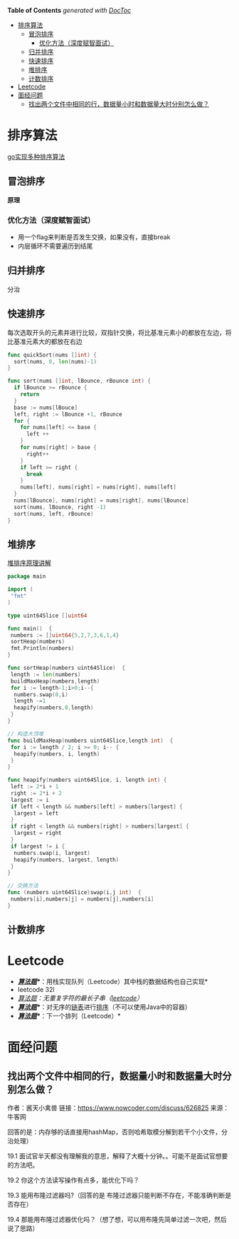 <!-- START doctoc generated TOC please keep comment here to allow auto update -->
<!-- DON'T EDIT THIS SECTION, INSTEAD RE-RUN doctoc TO UPDATE -->
**Table of Contents**  *generated with [DocToc](https://github.com/thlorenz/doctoc)*

- [排序算法](#%E6%8E%92%E5%BA%8F%E7%AE%97%E6%B3%95)
  - [冒泡排序](#%E5%86%92%E6%B3%A1%E6%8E%92%E5%BA%8F)
    - [优化方法（深度赋智面试）](#%E4%BC%98%E5%8C%96%E6%96%B9%E6%B3%95%E6%B7%B1%E5%BA%A6%E8%B5%8B%E6%99%BA%E9%9D%A2%E8%AF%95)
  - [归并排序](#%E5%BD%92%E5%B9%B6%E6%8E%92%E5%BA%8F)
  - [快速排序](#%E5%BF%AB%E9%80%9F%E6%8E%92%E5%BA%8F)
  - [堆排序](#%E5%A0%86%E6%8E%92%E5%BA%8F)
  - [计数排序](#%E8%AE%A1%E6%95%B0%E6%8E%92%E5%BA%8F)
- [Leetcode](#leetcode)
- [面经问题](#%E9%9D%A2%E7%BB%8F%E9%97%AE%E9%A2%98)
  - [找出两个文件中相同的行，数据量小时和数据量大时分别怎么做？](#%E6%89%BE%E5%87%BA%E4%B8%A4%E4%B8%AA%E6%96%87%E4%BB%B6%E4%B8%AD%E7%9B%B8%E5%90%8C%E7%9A%84%E8%A1%8C%E6%95%B0%E6%8D%AE%E9%87%8F%E5%B0%8F%E6%97%B6%E5%92%8C%E6%95%B0%E6%8D%AE%E9%87%8F%E5%A4%A7%E6%97%B6%E5%88%86%E5%88%AB%E6%80%8E%E4%B9%88%E5%81%9A)

<!-- END doctoc generated TOC please keep comment here to allow auto update -->


# 排序算法

[go实现多种排序算法](https://zhuanlan.zhihu.com/p/320419705)

## 冒泡排序

**原理**



### 优化方法（深度赋智面试）

- 用一个flag来判断是否发生交换，如果没有，直接break
- 内层循环不需要遍历到结尾

## 归并排序

分治



## 快速排序

每次选取开头的元素并进行比较，双指针交换，将比基准元素小的都放在左边，将比基准元素大的都放在右边

```go
func quickSort(nums []int) {
  sort(nums, 0, len(nums)-1)
}

func sort(nums []int, lBounce, rBounce int) {
  if lBounce >= rBounce {
    return
  }
  base := nums[lBouce]
  left, right := lBounce +1, rBounce
  for {
    for nums[left] <= base {
      left ++
    }
    for nums[right] > base {
      right++
    }
    if left >= right {
      break
    }
    nums[left], nums[right] = nums[right], nums[left]
  }
  nums[lBounce], nums[right] = nums[right], nums[lBounce]
  sort(nums, lBounce, right -1)
  sort(nums, left, rBounce)
}
```



## 堆排序

[堆排序原理讲解](https://www.jianshu.com/p/21bef3fc3030)

```go
package main

import (
 "fmt"
)

type uint64Slice []uint64

func main()  {
 numbers := []uint64{5,2,7,3,6,1,4}
 sortHeap(numbers)
 fmt.Println(numbers)
}

func sortHeap(numbers uint64Slice)  {
 length := len(numbers)
 buildMaxHeap(numbers,length)
 for i := length-1;i>0;i--{
  numbers.swap(0,i)
  length -=1
  heapify(numbers,0,length)
 }
}

// 构造大顶堆
func buildMaxHeap(numbers uint64Slice,length int)  {
 for i := length / 2; i >= 0; i-- {
  heapify(numbers, i, length)
 }
}

func heapify(numbers uint64Slice, i, length int) {
 left := 2*i + 1
 right := 2*i + 2
 largest := i
 if left < length && numbers[left] > numbers[largest] {
  largest = left
 }
 if right < length && numbers[right] > numbers[largest] {
  largest = right
 }
 if largest != i {
  numbers.swap(i, largest)
  heapify(numbers, largest, length)
 }
}

// 交换方法
func (numbers uint64Slice)swap(i,j int)  {
 numbers[i],numbers[j] = numbers[j],numbers[i]
}
```

## 计数排序

# Leetcode

- ***[算法题](https://www.nowcoder.com/jump/super-jump/word?word=算法题)\****：用栈实现队列（Leetcode）其中栈的数据结构也自己实现*
- leetcode 32l
- *[算法题](https://www.nowcoder.com/jump/super-jump/word?word=算法题)：无重复字符的最长子串（[leetcode](https://www.nowcoder.com/jump/super-jump/word?word=leetcode)）*
- ***[算法题](https://www.nowcoder.com/jump/super-jump/word?word=算法题)\****：对无序的[链表](https://www.nowcoder.com/jump/super-jump/word?word=链表)进行[排序](https://www.nowcoder.com/jump/super-jump/word?word=排序)（不可以使用Java中的容器）
- ***[算法题](https://www.nowcoder.com/jump/super-jump/word?word=算法题)\****：下一个排列（Leetcode）*

# 面经问题

## 找出两个文件中相同的行，数据量小时和数据量大时分别怎么做？

作者：酱天小禽兽
链接：https://www.nowcoder.com/discuss/626825
来源：牛客网

回答的是：内存够的话直接用hashMap，否则哈希取模分解到若干个小文件，分治处理） 

  19.1 面试官半天都没有理解我的意思，解释了大概十分钟。。可能不是面试官想要的方法吧。 

   19.2 你这个方法读写操作有点多，能优化下吗？ 

  19.3 能用布隆过滤器吗?（回答的是 布隆过滤器只能判断不存在，不能准确判断是否存在） 

  19.4 那能用布隆过滤器优化吗？（想了想，可以用布隆先简单过滤一次吧，然后说了思路）

